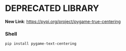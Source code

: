# DEPRECATED LIBRARY

**New Link**: https://pypi.org/project/pygame-true-centering

### Shell
```
pip install pygame-text-centering
```
                                    